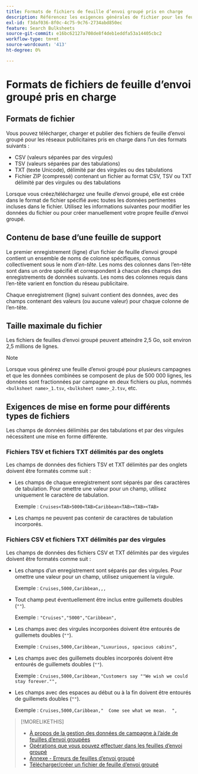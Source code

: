 ```yaml
---
title: Formats de fichiers de feuille d’envoi groupé pris en charge
description: Référencez les exigences générales de fichier pour les feuilles d’envoi groupées.
exl-id: f3daf036-8f0c-4c75-9c76-2734abd850ec
feature: Search Bulksheets
source-git-commit: e16bc62127a708de8f4deb1eddfa53a14405cbc2
workflow-type: tm+mt
source-wordcount: '413'
ht-degree: 0%

---
```


# Formats de fichiers de feuille d’envoi groupé pris en charge

## Formats de fichier

Vous pouvez télécharger, charger et publier des fichiers de feuille d’envoi groupé pour les réseaux publicitaires pris en charge dans l’un des formats suivants :

* CSV (valeurs séparées par des virgules)
* TSV (valeurs séparées par des tabulations)
* TXT (texte Unicode), délimité par des virgules ou des tabulations
* Fichier ZIP (compressé) contenant un fichier au format CSV, TSV ou TXT délimité par des virgules ou des tabulations

Lorsque vous créez/téléchargez une feuille d’envoi groupé, elle est créée dans le format de fichier spécifié avec toutes les données pertinentes incluses dans le fichier. Utilisez les informations suivantes pour modifier les données du fichier ou pour créer manuellement votre propre feuille d’envoi groupé.

## Contenu de base d’une feuille de support

Le premier enregistrement (ligne) d’un fichier de feuille d’envoi groupé contient un ensemble de noms de colonne spécifiques, connus collectivement sous le nom d’<i>en-tête</i>. Les noms des colonnes dans l’en-tête sont dans un ordre spécifié et correspondent à chacun des champs des enregistrements de données suivants. Les noms des colonnes requis dans l’en-tête varient en fonction du réseau publicitaire.

Chaque enregistrement (ligne) suivant contient des données, avec des champs contenant des valeurs (ou aucune valeur) pour chaque colonne de l’en-tête.

## Taille maximale du fichier

Les fichiers de feuilles d’envoi groupé peuvent atteindre 2,5 Go, soit environ 2,5 millions de lignes.

>[!NOTE]
>
>Lorsque vous générez une feuille d’envoi groupé pour plusieurs campagnes et que les données combinées se composent de plus de 500 000 lignes, les données sont fractionnées par campagne en deux fichiers ou plus, nommés `<bulksheet name>_1.tsv`, `<bulksheet name>_2.tsv`, etc.

## Exigences de mise en forme pour différents types de fichiers

Les champs de données délimités par des tabulations et par des virgules nécessitent une mise en forme différente.

### Fichiers TSV et fichiers TXT délimités par des onglets

Les champs de données des fichiers TSV et TXT délimités par des onglets doivent être formatés comme suit :

* Les champs de chaque enregistrement sont séparés par des caractères de tabulation. Pour omettre une valeur pour un champ, utilisez uniquement le caractère de tabulation.

  Exemple : `Cruises<TAB>5000<TAB>Caribbean<TAB><TAB><TAB>`

* Les champs ne peuvent pas contenir de caractères de tabulation incorporés.

### Fichiers CSV et fichiers TXT délimités par des virgules

Les champs de données des fichiers CSV et TXT délimités par des virgules doivent être formatés comme suit :

* Les champs d’un enregistrement sont séparés par des virgules. Pour omettre une valeur pour un champ, utilisez uniquement la virgule.

  Exemple : `Cruises,5000,Caribbean,,,`

* Tout champ peut éventuellement être inclus entre guillemets doubles (`""`).

  Exemple : `"Cruises","5000","Caribbean",`

* Les champs avec des virgules incorporées doivent être entourés de guillemets doubles (`""`).

  Exemple : `Cruises,5000,Caribbean,"Luxurious, spacious cabins",`

* Les champs avec des guillemets doubles incorporés doivent être entourés de guillemets doubles (`""`).

  Exemple : `Cruises,5000,Caribbean,"Customers say ""We wish we could stay forever."",`

* Les champs avec des espaces au début ou à la fin doivent être entourés de guillemets doubles (`""`).

  Exemple : `Cruises,5000,Caribbean,"  Come see what we mean.  ",`

>[!MORELIKETHIS]
>
>* [À propos de la gestion des données de campagne à l’aide de feuilles d’envoi groupées](../bulksheet-about.md)
>* [Opérations que vous pouvez effectuer dans les feuilles d’envoi groupé](bulksheet-operations.md)
>* [Annexe - Erreurs de feuilles d’envoi groupé](../bulksheet-errors.md)
>* [Télécharger/créer un fichier de feuille d’envoi groupé](../bulksheet-download.md)
